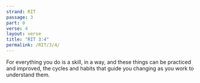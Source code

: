 ```yaml
---
strand: RIT
passage: 3
part: 0
verse: 4
layout: verse
title: "RIT 3:4"
permalink: /RIT/3/4/
---
```

For everything you do is a skill, in a way, and these things can be practiced and improved, the cycles and habits that guide you changing as you work to understand them.

